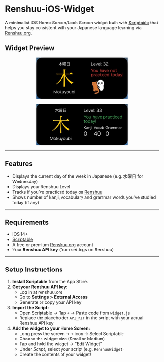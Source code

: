 # Renshuu-iOS-Widget
A minimalist iOS Home Screen/Lock Screen widget built with [Scriptable](https://scriptable.app) that helps you stay consistent with your Japanese language learning via [Renshuu.org](https://www.renshuu.org/).

## Widget Preview

<p align="center">
  <img src="not_practiced.png" alt="widget preview - not studied" width="300" />
</p>
<p align="center">
  <img src="practiced.png" alt="widget preview - studied" width="300" />
</p> 

---

## Features

- Displays the current day of the week in Japanese (e.g. 水曜日 for Wednesday)
- Displays your Renshuu Level
- Tracks if you’ve practiced today on [Renshuu](https://www.renshuu.org/)
- Shows number of kanji, vocabulary and grammar words you've studied today (if any)

---

## Requirements

- iOS 14+
- [Scriptable](https://apps.apple.com/app/scriptable/id1405459188)
- A free or premium [Renshuu.org](https://www.renshuu.org/) account
- Your **Renshuu API key** (from settings on Renshuu)

---

## Setup Instructions

1. **Install Scriptable** from the App Store.
2. **Get your Renshuu API key:**
   - Log in at [renshuu.org](https://www.renshuu.org)
   - Go to **Settings > External Access**
   - Generate or copy your API key
3. **Import the Script:**
   - Open Scriptable → Tap `+` → Paste code from `widget.js`
   - Replace the placeholder `API_KEY` in the script with your actual Renshuu API key
4. **Add the widget to your Home Screen:**
   - Long press the screen → `+` icon → Select Scriptable
   - Choose the widget size (Small or Medium)
   - Tap and hold the widget → "Edit Widget"
   - Under *Script*, select your script (e.g. `RenshuuWidget`)
   - Create the contents of your widget!
  
